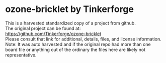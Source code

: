 
# ozone-bricklet by Tinkerforge  
This is a harvested standardized copy of a project from github.  
The original project can be found at:  
https://github.com/Tinkerforge/ozone-bricklet  
Please consult that link for additional, details, files, and license information.  
Note: It was auto harvested and if the original repo had more than one board file or anything out of the ordinary the files here are likely not representative.  
    